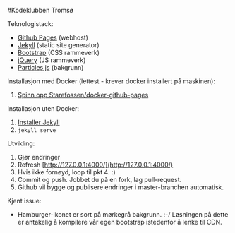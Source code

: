 #Kodeklubben Tromsø

Teknologistack:

* [Github Pages](https://pages.github.com) (webhost)
* [Jekyll](https://jekyllrb.com) (static site generator)
* [Bootstrap](http://getbootstrap.com/) (CSS rammeverk)
* [jQuery](https://jquery.com) (JS rammeverk)
* [Particles.js](https://github.com/VincentGarreau/particles.js/) (bakgrunn)

Installasjon med Docker (lettest - krever docker installert på maskinen):

1. [Spinn opp Starefossen/docker-github-pages](https://github.com/Starefossen/docker-github-pages)

Installasjon uten Docker:

1. [Installer Jekyll](https://jekyllrb.com/docs/installation/) 
2. `jekyll serve`

Utvikling:

1. Gjør endringer
2. Refresh [http://127.0.0.1:4000/](http://127.0.0.1:4000/)
3. Hvis ikke fornøyd, loop til pkt 4. :)
4. Commit og push. Jobbet du på en fork, lag pull-request.
5. Github vil bygge og publisere endringer i master-branchen automatisk.


Kjent issue:

* Hamburger-ikonet er sort på mørkegrå bakgrunn. :-/ Løsningen på dette er antakelig å kompilere vår egen bootstrap istedenfor å lenke til CDN.
